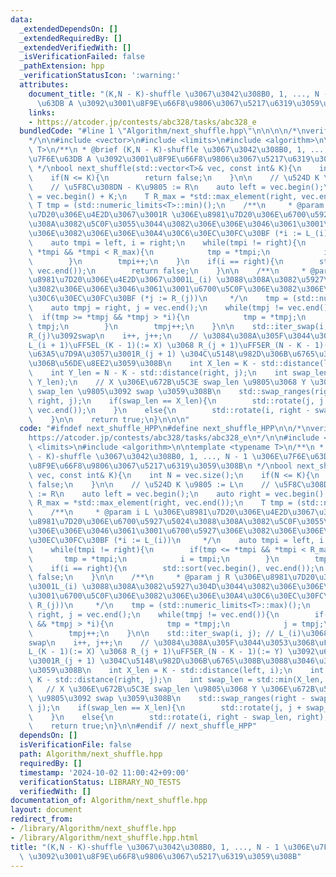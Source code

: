 ```yaml
---
data:
  _extendedDependsOn: []
  _extendedRequiredBy: []
  _extendedVerifiedWith: []
  _isVerificationFailed: false
  _pathExtension: hpp
  _verificationStatusIcon: ':warning:'
  attributes:
    document_title: "(K,N - K)-shuffle \u3067\u3042\u308B0, 1, ..., N - 1 \u306E\u7F6E\
      \u63DB A \u3092\u3001\u8F9E\u66F8\u9806\u3067\u5217\u6319\u3059\u308B"
    links:
    - https://atcoder.jp/contests/abc328/tasks/abc328_e
  bundledCode: "#line 1 \"Algorithm/next_shuffle.hpp\"\n\n\n\n/*\nverify\n\u30FBhttps://atcoder.jp/contests/abc328/tasks/abc328_e\n\
    */\n\n#include <vector>\n#include <limits>\n#include <algorithm>\n\ntemplate <typename\
    \ T>\n/**\n * @brief (K,N - K)-shuffle \u3067\u3042\u308B0, 1, ..., N - 1 \u306E\
    \u7F6E\u63DB A \u3092\u3001\u8F9E\u66F8\u9806\u3067\u5217\u6319\u3059\u308B\n\
    \ */\nbool next_shuffle(std::vector<T>& vec, const int& K){\n    int N = vec.size();\n\
    \    if(N <= K){\n        return false;\n    }\n\n    // \u524D K \u9805 := L\n\
    \    // \u5F8C\u308DN - K\u9805 := R\n    auto left = vec.begin();\n    auto right\
    \ = vec.begin() + K;\n    T R_max = *std::max_element(right, vec.end());\n   \
    \ T tmp = (std::numeric_limits<T>::min)();\n    /**\n     * @param i L \u306E\u8981\
    \u7D20\u306E\u4E2D\u3067\u3001R \u306E\u8981\u7D20\u306E\u6700\u5927\u5024\u3088\
    \u308A\u3082\u5C0F\u3055\u3044\u3082\u306E\u306E\u3046\u3061\u3001\u6700\u5927\
    \u306E\u3082\u306E\u306E\u30A4\u30C6\u30EC\u30FC\u30BF (*i := L_(i))\n     */\n\
    \    auto tmpi = left, i = right;\n    while(tmpi != right){\n        if(tmp <=\
    \ *tmpi && *tmpi < R_max){\n            tmp = *tmpi;\n            i = tmpi;\n\
    \        }\n        tmpi++;\n    }\n    if(i == right){\n        std::sort(vec.begin(),\
    \ vec.end());\n        return false;\n    }\n\n    /**\n     * @param j R \u306E\
    \u8981\u7D20\u306E\u4E2D\u3067\u3001L_(i) \u3088\u308A\u3082\u5927\u304D\u3044\
    \u3082\u306E\u306E\u3046\u3061\u3001\u6700\u5C0F\u306E\u3082\u306E\u306E\u30A4\
    \u30C6\u30EC\u30FC\u30BF (*j := R_(j))\n     */\n    tmp = (std::numeric_limits<T>::max)();\n\
    \    auto tmpj = right, j = vec.end();\n    while(tmpj != vec.end()){\n      \
    \  if(tmp >= *tmpj && *tmpj > *i){\n            tmp = *tmpj;\n            j =\
    \ tmpj;\n        }\n        tmpj++;\n    }\n\n    std::iter_swap(i, j); // L_(i)\u3068\
    R_(j)\u3092swap\n    i++, j++;\n    // \u3084\u308A\u305F\u3044\u3053\u3068\uFF1A\
    L_(i + 1)\uFF5EL_(K - 1)(:= X) \u3068 R_(j + 1)\uFF5ER_(N - K - 1)(:= Y) \u3092\
    \u63A5\u7D9A\u3057\u3001R_(j + 1) \u304C\u5148\u982D\u306B\u6765\u308B\u3088\u3046\
    \u306B\u56DE\u8EE2\u3059\u308B\n    int X_len = K - std::distance(left, i);\n\
    \    int Y_len = N - K - std::distance(right, j);\n    int swap_len = std::min(X_len,\
    \ Y_len);\n    // X \u306E\u672B\u5C3E swap_len \u9805\u3068 Y \u306E\u672B\u5C3E\
    \ swap_len \u9805\u3092 swap \u3059\u308B\n    std::swap_ranges(right - swap_len,\
    \ right, j);\n    if(swap_len == X_len){\n        std::rotate(j, j + swap_len,\
    \ vec.end());\n    }\n    else{\n        std::rotate(i, right - swap_len, right);\n\
    \    }\n\n    return true;\n}\n\n\n"
  code: "#ifndef next_shuffle_HPP\n#define next_shuffle_HPP\n\n/*\nverify\n\u30FB\
    https://atcoder.jp/contests/abc328/tasks/abc328_e\n*/\n\n#include <vector>\n#include\
    \ <limits>\n#include <algorithm>\n\ntemplate <typename T>\n/**\n * @brief (K,N\
    \ - K)-shuffle \u3067\u3042\u308B0, 1, ..., N - 1 \u306E\u7F6E\u63DB A \u3092\u3001\
    \u8F9E\u66F8\u9806\u3067\u5217\u6319\u3059\u308B\n */\nbool next_shuffle(std::vector<T>&\
    \ vec, const int& K){\n    int N = vec.size();\n    if(N <= K){\n        return\
    \ false;\n    }\n\n    // \u524D K \u9805 := L\n    // \u5F8C\u308DN - K\u9805\
    \ := R\n    auto left = vec.begin();\n    auto right = vec.begin() + K;\n    T\
    \ R_max = *std::max_element(right, vec.end());\n    T tmp = (std::numeric_limits<T>::min)();\n\
    \    /**\n     * @param i L \u306E\u8981\u7D20\u306E\u4E2D\u3067\u3001R \u306E\
    \u8981\u7D20\u306E\u6700\u5927\u5024\u3088\u308A\u3082\u5C0F\u3055\u3044\u3082\
    \u306E\u306E\u3046\u3061\u3001\u6700\u5927\u306E\u3082\u306E\u306E\u30A4\u30C6\
    \u30EC\u30FC\u30BF (*i := L_(i))\n     */\n    auto tmpi = left, i = right;\n\
    \    while(tmpi != right){\n        if(tmp <= *tmpi && *tmpi < R_max){\n     \
    \       tmp = *tmpi;\n            i = tmpi;\n        }\n        tmpi++;\n    }\n\
    \    if(i == right){\n        std::sort(vec.begin(), vec.end());\n        return\
    \ false;\n    }\n\n    /**\n     * @param j R \u306E\u8981\u7D20\u306E\u4E2D\u3067\
    \u3001L_(i) \u3088\u308A\u3082\u5927\u304D\u3044\u3082\u306E\u306E\u3046\u3061\
    \u3001\u6700\u5C0F\u306E\u3082\u306E\u306E\u30A4\u30C6\u30EC\u30FC\u30BF (*j :=\
    \ R_(j))\n     */\n    tmp = (std::numeric_limits<T>::max)();\n    auto tmpj =\
    \ right, j = vec.end();\n    while(tmpj != vec.end()){\n        if(tmp >= *tmpj\
    \ && *tmpj > *i){\n            tmp = *tmpj;\n            j = tmpj;\n        }\n\
    \        tmpj++;\n    }\n\n    std::iter_swap(i, j); // L_(i)\u3068R_(j)\u3092\
    swap\n    i++, j++;\n    // \u3084\u308A\u305F\u3044\u3053\u3068\uFF1AL_(i + 1)\uFF5E\
    L_(K - 1)(:= X) \u3068 R_(j + 1)\uFF5ER_(N - K - 1)(:= Y) \u3092\u63A5\u7D9A\u3057\
    \u3001R_(j + 1) \u304C\u5148\u982D\u306B\u6765\u308B\u3088\u3046\u306B\u56DE\u8EE2\
    \u3059\u308B\n    int X_len = K - std::distance(left, i);\n    int Y_len = N -\
    \ K - std::distance(right, j);\n    int swap_len = std::min(X_len, Y_len);\n \
    \   // X \u306E\u672B\u5C3E swap_len \u9805\u3068 Y \u306E\u672B\u5C3E swap_len\
    \ \u9805\u3092 swap \u3059\u308B\n    std::swap_ranges(right - swap_len, right,\
    \ j);\n    if(swap_len == X_len){\n        std::rotate(j, j + swap_len, vec.end());\n\
    \    }\n    else{\n        std::rotate(i, right - swap_len, right);\n    }\n\n\
    \    return true;\n}\n\n#endif // next_shuffle_HPP"
  dependsOn: []
  isVerificationFile: false
  path: Algorithm/next_shuffle.hpp
  requiredBy: []
  timestamp: '2024-10-02 11:00:42+09:00'
  verificationStatus: LIBRARY_NO_TESTS
  verifiedWith: []
documentation_of: Algorithm/next_shuffle.hpp
layout: document
redirect_from:
- /library/Algorithm/next_shuffle.hpp
- /library/Algorithm/next_shuffle.hpp.html
title: "(K,N - K)-shuffle \u3067\u3042\u308B0, 1, ..., N - 1 \u306E\u7F6E\u63DB A\
  \ \u3092\u3001\u8F9E\u66F8\u9806\u3067\u5217\u6319\u3059\u308B"
---
```

